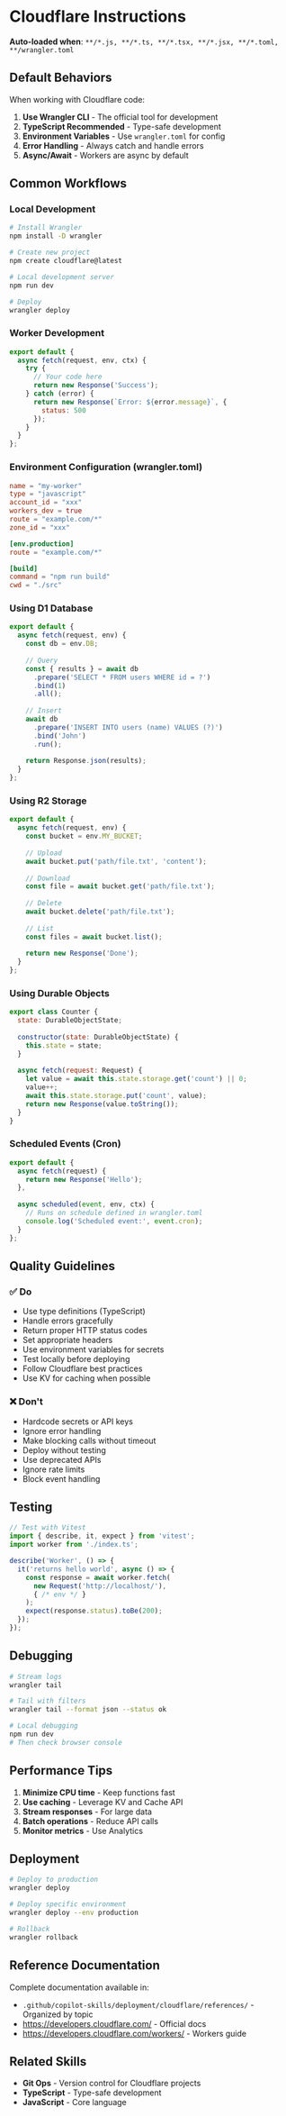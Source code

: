 # Cloudflare Instructions

**Auto-loaded when**: `**/*.js, **/*.ts, **/*.tsx, **/*.jsx, **/*.toml, **/wrangler.toml`

## Default Behaviors

When working with Cloudflare code:

1. **Use Wrangler CLI** - The official tool for development
2. **TypeScript Recommended** - Type-safe development
3. **Environment Variables** - Use `wrangler.toml` for config
4. **Error Handling** - Always catch and handle errors
5. **Async/Await** - Workers are async by default

## Common Workflows

### Local Development

```bash
# Install Wrangler
npm install -D wrangler

# Create new project
npm create cloudflare@latest

# Local development server
npm run dev

# Deploy
wrangler deploy
```

### Worker Development

```javascript
export default {
  async fetch(request, env, ctx) {
    try {
      // Your code here
      return new Response('Success');
    } catch (error) {
      return new Response(`Error: ${error.message}`, { 
        status: 500 
      });
    }
  }
};
```

### Environment Configuration (wrangler.toml)

```toml
name = "my-worker"
type = "javascript"
account_id = "xxx"
workers_dev = true
route = "example.com/*"
zone_id = "xxx"

[env.production]
route = "example.com/*"

[build]
command = "npm run build"
cwd = "./src"
```

### Using D1 Database

```javascript
export default {
  async fetch(request, env) {
    const db = env.DB;
    
    // Query
    const { results } = await db
      .prepare('SELECT * FROM users WHERE id = ?')
      .bind(1)
      .all();
    
    // Insert
    await db
      .prepare('INSERT INTO users (name) VALUES (?)')
      .bind('John')
      .run();
    
    return Response.json(results);
  }
};
```

### Using R2 Storage

```javascript
export default {
  async fetch(request, env) {
    const bucket = env.MY_BUCKET;
    
    // Upload
    await bucket.put('path/file.txt', 'content');
    
    // Download
    const file = await bucket.get('path/file.txt');
    
    // Delete
    await bucket.delete('path/file.txt');
    
    // List
    const files = await bucket.list();
    
    return new Response('Done');
  }
};
```

### Using Durable Objects

```javascript
export class Counter {
  state: DurableObjectState;
  
  constructor(state: DurableObjectState) {
    this.state = state;
  }
  
  async fetch(request: Request) {
    let value = await this.state.storage.get('count') || 0;
    value++;
    await this.state.storage.put('count', value);
    return new Response(value.toString());
  }
}
```

### Scheduled Events (Cron)

```javascript
export default {
  async fetch(request) {
    return new Response('Hello');
  },
  
  async scheduled(event, env, ctx) {
    // Runs on schedule defined in wrangler.toml
    console.log('Scheduled event:', event.cron);
  }
};
```

## Quality Guidelines

### ✅ Do

- Use type definitions (TypeScript)
- Handle errors gracefully
- Return proper HTTP status codes
- Set appropriate headers
- Use environment variables for secrets
- Test locally before deploying
- Follow Cloudflare best practices
- Use KV for caching when possible

### ❌ Don't

- Hardcode secrets or API keys
- Ignore error handling
- Make blocking calls without timeout
- Deploy without testing
- Use deprecated APIs
- Ignore rate limits
- Block event handling

## Testing

```javascript
// Test with Vitest
import { describe, it, expect } from 'vitest';
import worker from './index.ts';

describe('Worker', () => {
  it('returns hello world', async () => {
    const response = await worker.fetch(
      new Request('http://localhost/'),
      { /* env */ }
    );
    expect(response.status).toBe(200);
  });
});
```

## Debugging

```bash
# Stream logs
wrangler tail

# Tail with filters
wrangler tail --format json --status ok

# Local debugging
npm run dev
# Then check browser console
```

## Performance Tips

1. **Minimize CPU time** - Keep functions fast
2. **Use caching** - Leverage KV and Cache API
3. **Stream responses** - For large data
4. **Batch operations** - Reduce API calls
5. **Monitor metrics** - Use Analytics

## Deployment

```bash
# Deploy to production
wrangler deploy

# Deploy specific environment
wrangler deploy --env production

# Rollback
wrangler rollback
```

## Reference Documentation

Complete documentation available in:
- `.github/copilot-skills/deployment/cloudflare/references/` - Organized by topic
- https://developers.cloudflare.com/ - Official docs
- https://developers.cloudflare.com/workers/ - Workers guide

## Related Skills

- **Git Ops** - Version control for Cloudflare projects
- **TypeScript** - Type-safe development
- **JavaScript** - Core language
